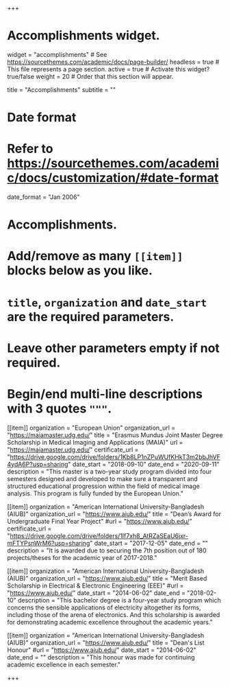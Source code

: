+++
# Accomplishments widget.
widget = "accomplishments"  # See https://sourcethemes.com/academic/docs/page-builder/
headless = true  # This file represents a page section.
active = true  # Activate this widget? true/false
weight = 20  # Order that this section will appear.

title = "Accomplish&shy;ments"
subtitle = ""

# Date format
#   Refer to https://sourcethemes.com/academic/docs/customization/#date-format
date_format = "Jan 2006"

# Accomplishments.
#   Add/remove as many `[[item]]` blocks below as you like.
#   `title`, `organization` and `date_start` are the required parameters.
#   Leave other parameters empty if not required.
#   Begin/end multi-line descriptions with 3 quotes `"""`.

[[item]]
  organization = "European Union"
  organization_url = "https://maiamaster.udg.edu/"
  title = "Erasmus Mundus Joint Master Degree Scholarship in Medical Imaging and Applications (MAIA)"
  url = "https://maiamaster.udg.edu/"
  certificate_url = "https://drive.google.com/drive/folders/1Kb8LP1nZPuWUfKHkT3m2bbJhVF4ydA6P?usp=sharing"
  date_start = "2018-09-10"
  date_end = "2020-09-11"
  description = "This master is a two-year study program divided into four semesters designed and developed to make sure a transparent and structured educational progression within the field of medical image analysis. This program is fully funded by the European Union."

[[item]]
  organization = "American International University-Bangladesh (AIUB)"
  organization_url = "https://www.aiub.edu/"
  title = "Dean’s Award for Undergraduate Final Year Project"
  #url = "https://www.aiub.edu/"
  certificate_url = "https://drive.google.com/drive/folders/1lf7xh8_AtRZaSEaU6jxr-mFTYPsnWrM6?usp=sharing"
  date_start = "2017-12-05"
  date_end = ""
  description = "It is awarded due to securing the 7th position out of 180 projects/theses for the academic year of 2017-2018."
  
[[item]]
  organization = "American International University-Bangladesh (AIUB)"
  organization_url = "https://www.aiub.edu/"
  title = "Merit Based Scholarship in Electrical & Electronic Engineering (EEE)"
  #url = "https://www.aiub.edu/"
  date_start = "2014-06-02"
  date_end = "2018-02-10"
  description = "This bachelor degree is a four-year study program which concerns the sensible applications of electricity altogether its forms, including those of the arena of electronics. And this scholarship is awarded for demonstrating academic excellence throughout the academic years."
  
  [[item]]
  organization = "American International University-Bangladesh (AIUB)"
  organization_url = "https://www.aiub.edu/"
  title = "Dean's List Honour"
  #url = "https://www.aiub.edu/"
  date_start = "2014-06-02"
  date_end = ""
  description = "This honour was made for continuing academic excellence in each semester."

+++
